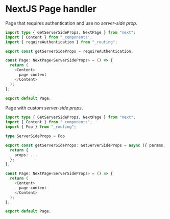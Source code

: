 # NextJS Page handler

Page that requires authentication and use no *server-side prop*.

```ts
import type { GetServerSideProps, NextPage } from "next";
import { Content } from "_components";
import { requireAuthentication } from "_routing";

export const getServerSideProps = requireAuthentication;

const Page: NextPage<ServerSideProps> = () => {
  return (
    <Content>
      page content
    </Content>
  );
};

export default Page;
```

Page with custom *server-side props*.

```ts
import type { GetServerSideProps, NextPage } from "next";
import { Content } from "_components";
import { Foo } from "_routing";

type ServerSideProps = Foo

export const getServerSideProps: GetServerSideProps = async ({ params, req }) => {
  return {
    props: ...
  };
};

const Page: NextPage<ServerSideProps> = () => {
  return (
    <Content>
      page content
    </Content>
  );
};

export default Page;
```
